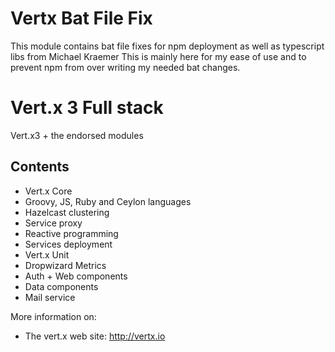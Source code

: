 # Vertx Bat File Fix

This module contains bat file fixes for npm deployment as well as typescript libs from Michael Kraemer
This is mainly here for my ease of use and to prevent npm from over writing my needed bat changes.

# Vert.x 3 Full stack

Vert.x3 + the endorsed modules

## Contents

* Vert.x Core
* Groovy, JS, Ruby and Ceylon languages
* Hazelcast clustering
* Service proxy
* Reactive programming
* Services deployment
* Vert.x Unit
* Dropwizard Metrics
* Auth + Web components
* Data components
* Mail service

More information on:

* The vert.x web site: http://vertx.io

